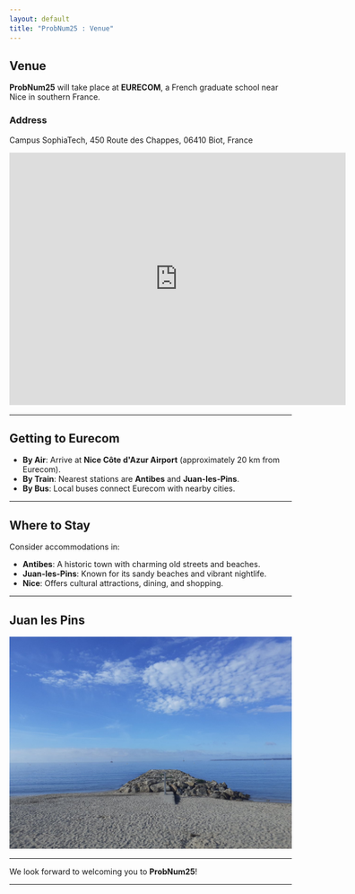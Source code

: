 ```yaml
---
layout: default
title: "ProbNum25 : Venue"
---
```

## Venue

**ProbNum25** will take place at **EURECOM**, a French graduate school near Nice in southern France. 

### Address
Campus SophiaTech, 450 Route des Chappes, 06410 Biot, France

<iframe src="https://www.google.com/maps/embed?pb=!1m18!1m12!1m3!1d9648.947804693622!2d7.0647426065641845!3d43.612269476104466!2m3!1f0!2f0!3f0!3m2!1i1024!2i768!4f13.1!3m3!1m2!1s0x12cc2bbceb8ef3b9%3A0x22dae297f1be6add!2sEurecom!5e1!3m2!1sen!2sfr!4v1729589206505!5m2!1sen!2sfr" width="600" height="450" style="border:0;" allowfullscreen="" loading="lazy" referrerpolicy="no-referrer-when-downgrade"></iframe>

---

## **Getting to Eurecom**

- **By Air**: Arrive at **Nice Côte d'Azur Airport** (approximately 20 km from Eurecom).
- **By Train**: Nearest stations are **Antibes** and **Juan-les-Pins**.
- **By Bus**: Local buses connect Eurecom with nearby cities.

---

## **Where to Stay**

Consider accommodations in:

- **Antibes**: A historic town with charming old streets and beaches.
- **Juan-les-Pins**: Known for its sandy beaches and vibrant nightlife.
- **Nice**: Offers cultural attractions, dining, and shopping.

---

## **Juan les Pins**

<img src="Juan-les-Pins-2024.jpeg" alt="Beautiful Antibes" width="600" />


---

We look forward to welcoming you to **ProbNum25**!

---

